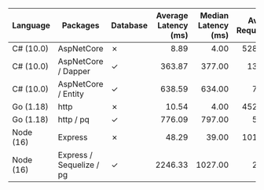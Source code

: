 | Language | Packages | Database | Average Latency (ms) | Median Latency (ms) | Average Requests/s | Median Requests/s |Success Rate |
|----------|-----------------|----------|------------:|------------:|-------------:| -----------:| -------------:|
| C# (10.0) | AspNetCore | ✗ | 8.89 | 4.00 | 52889.60 | 57983.00 | 100.00% | 
| C# (10.0) | AspNetCore / Dapper | ✓ | 363.87 | 377.00 | 1327.80 | 1371.00 | 100.00% | 
| C# (10.0) | AspNetCore / Entity | ✓ | 638.59 | 634.00 | 738.80 | 722.00 | 100.00% | 
| Go (1.18) | http | ✗ | 10.54 | 4.00 | 45289.60 | 44863.00 | 100.00% | 
| Go (1.18) | http / pq | ✓ | 776.09 | 797.00 | 593.40 | 585.00 | 100.00% | 
| Node (16) | Express | ✗ | 48.29 | 39.00 | 10190.00 | 11047.00 | 100.00% | 
| Node (16) | Express / Sequelize / pg | ✓ | 2246.33 | 1027.00 | 200.00 | 0.00 | 100.00% | 

